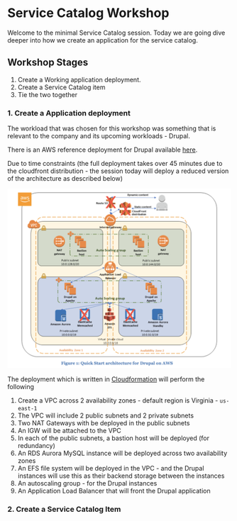 # Service Catalog Workshop

Welcome to the minimal Service Catalog session. Today we are going dive deeper into how we create an application for the service catalog.

## Workshop Stages

1. Create a Working application deployment.
2. Create a Service Catalog item
3. Tie the two together

### 1. Create a Application deployment

The workload that was chosen for this workshop was something that is relevant to the company and its upcoming workloads - Drupal.

There is an AWS reference deployment for Drupal available [here](https://aws.amazon.com/quickstart/architecture/drupal/).

Due to time constraints (the full deployment takes over 45 minutes due to the cloudfront distribution - the session today will deploy a reduced version of the architecture as described below)

![drupal_deployment](drupal_deployment.png)

The deployment which is written in [Cloudformation](https://aws.amazon.com/cloudformation/) will perform the following

1. Create a VPC across 2 availability zones - default region is Virginia - `us-east-1`
2. The VPC will include 2 public subnets and 2 private subnets
3. Two NAT Gateways with be deployed in the public subnets
4. An IGW will be attached to the VPC
5. In each of the public subnets, a bastion host will be deployed (for redundancy)
6. An RDS Aurora MySQL instance will be deployed across two availability zones
7. An EFS file system will be deployed in the VPC - and the Drupal instances will use this as their backend storage between the instances
8. An autoscaling group - for the Drupal instances
9. An Application Load Balancer that will front the Drupal application

### 2. Create a Service Catalog Item

